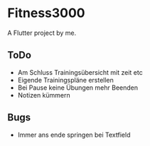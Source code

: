 # Fitness3000

A Flutter project by me.

## ToDo
- Am Schluss Trainingsübersicht mit zeit etc
- Eigende Trainingspläne erstellen
- Bei Pause keine Übungen mehr Beenden
- Notizen kümmern


## Bugs

- Immer ans ende springen bei Textfield
